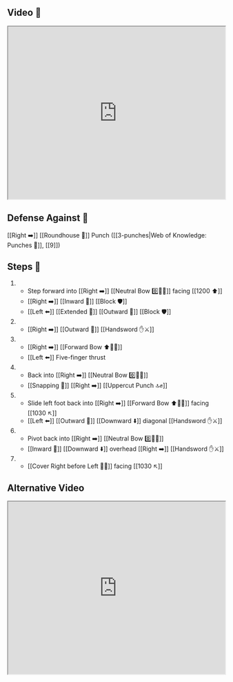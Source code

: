## Video 🎥

<iframe src="https://www.youtube.com/embed/I48QMaYIq2o" width="100%" height="400"></iframe>

## Defense Against 🤺

[[Right ➡️]]  [[Roundhouse 🔄]] Punch ([[3-punches|Web of Knowledge: Punches 👊]], [[9]])

## Steps 👣

1. - Step forward into [[Right ➡️]] [[Neutral Bow 0️⃣🧍‍♂️]] facing [[1200 ⬆️]] 
    - [[Right ➡️]] [[Inward 🔽]] [[Block 🛡️]] 
    - [[Left ⬅️]] [[Extended 📏]] [[Outward 🔼]] [[Block 🛡️]]
2. - [[Right ➡️]] [[Outward 🔼]] [[Handsword ✋⚔️]]
3. - [[Right ➡️]] [[Forward Bow ⬆️🧍‍♂️]]
    - [[Left ⬅️]] Five-finger thrust
4. - Back into [[Right ➡️]] [[Neutral Bow 0️⃣🧍‍♂️]] 
    - [[Snapping 💨]] [[Right ➡️]] [[Uppercut Punch 🔝✊]]
5. - Slide left foot back into [[Right ➡️]] [[Forward Bow ⬆️🧍‍♂️]] facing [[1030 ↖️]]
    - [[Left ⬅️]] [[Outward 🔼]] [[Downward ⬇️]] diagonal [[Handsword ✋⚔️]]
6. - Pivot back into [[Right ➡️]] [[Neutral Bow 0️⃣🧍‍♂️]] 
    - [[Inward 🔽]] [[Downward ⬇️]] overhead [[Right ➡️]] [[Handsword ✋⚔️]]
7. - [[Cover Right before Left 🦶🔄]] facing [[1030 ↖️]]

## Alternative Video

<iframe src="https://www.youtube.com/embed/IXZ6kr4VHQw?start=288&end=305" width="100%" height="400"></iframe>
